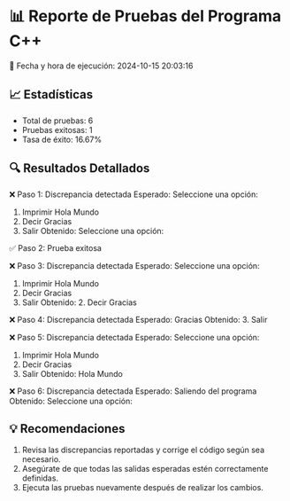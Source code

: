 # 📊 Reporte de Pruebas del Programa C++

📅 Fecha y hora de ejecución: 2024-10-15 20:03:16

## 📈 Estadísticas

- Total de pruebas: 6
- Pruebas exitosas: 1
- Tasa de éxito: 16.67%

## 🔍 Resultados Detallados

❌ Paso 1: Discrepancia detectada
   Esperado: Seleccione una opción:
1. Imprimir Hola Mundo
2. Decir Gracias
3. Salir
   Obtenido: Seleccione una opción:

✅ Paso 2: Prueba exitosa

❌ Paso 3: Discrepancia detectada
   Esperado: Seleccione una opción:
1. Imprimir Hola Mundo
2. Decir Gracias
3. Salir
   Obtenido: 2. Decir Gracias

❌ Paso 4: Discrepancia detectada
   Esperado: Gracias
   Obtenido: 3. Salir

❌ Paso 5: Discrepancia detectada
   Esperado: Seleccione una opción:
1. Imprimir Hola Mundo
2. Decir Gracias
3. Salir
   Obtenido: Hola Mundo

❌ Paso 6: Discrepancia detectada
   Esperado: Saliendo del programa
   Obtenido: Seleccione una opción:

## 💡 Recomendaciones

1. Revisa las discrepancias reportadas y corrige el código según sea necesario.
2. Asegúrate de que todas las salidas esperadas estén correctamente definidas.
3. Ejecuta las pruebas nuevamente después de realizar los cambios.
